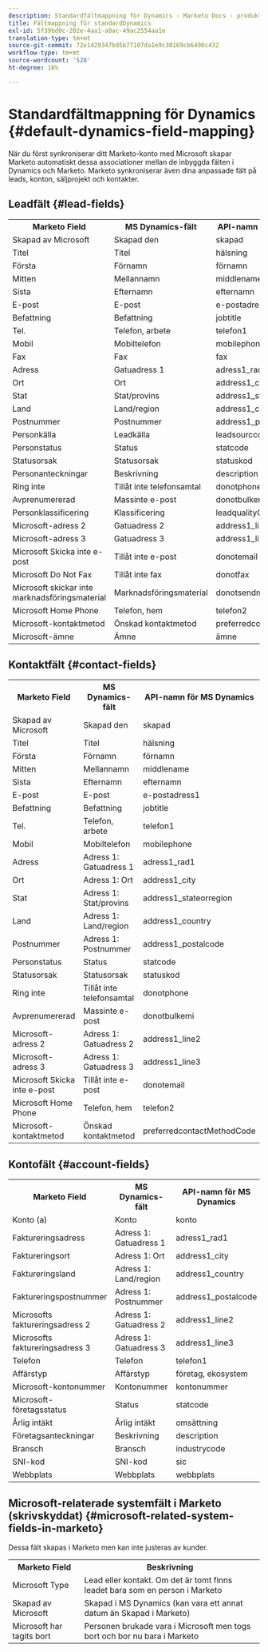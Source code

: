 ```yaml
---
description: Standardfältmappning för Dynamics - Marketo Docs - produktdokumentation
title: Fältmappning för standardDynamics
exl-id: 5f39bd0c-202e-4aa1-a0ac-49ac2554aa1e
translation-type: tm+mt
source-git-commit: 72e1d29347bd5b77107da1e9c30169cb6490c432
workflow-type: tm+mt
source-wordcount: '528'
ht-degree: 16%

---
```


# Standardfältmappning för Dynamics {#default-dynamics-field-mapping}

När du först synkroniserar ditt Marketo-konto med Microsoft skapar Marketo automatiskt dessa associationer mellan de inbyggda fälten i Dynamics och Marketo.  Marketo synkroniserar även dina anpassade fält på leads, konton, säljprojekt och kontakter.

## Leadfält {#lead-fields}

<table> 
 <colgroup> 
  <col> 
  <col> 
  <col> 
 </colgroup> 
 <tbody> 
  <tr> 
   <th>Marketo Field</th> 
   <th>MS Dynamics-fält</th> 
   <th>API-namn för MS Dynamics</th> 
  </tr> 
  <tr> 
   <td>Skapad av Microsoft</td> 
   <td>Skapad den</td> 
   <td>skapad</td> 
  </tr> 
  <tr> 
   <td>Titel</td> 
   <td>Titel</td> 
   <td>hälsning</td> 
  </tr> 
  <tr> 
   <td>Första</td> 
   <td>Förnamn</td> 
   <td>förnamn</td> 
  </tr> 
  <tr> 
   <td>Mitten</td> 
   <td>Mellannamn</td> 
   <td>middlename</td> 
  </tr> 
  <tr> 
   <td>Sista</td> 
   <td>Efternamn</td> 
   <td>efternamn</td> 
  </tr> 
  <tr> 
   <td>E-post</td> 
   <td>E-post</td> 
   <td>e-postadress1</td> 
  </tr> 
  <tr> 
   <td>Befattning</td> 
   <td>Befattning</td> 
   <td>jobtitle</td> 
  </tr> 
  <tr> 
   <td>Tel.</td> 
   <td>Telefon, arbete</td> 
   <td>telefon1</td> 
  </tr> 
  <tr> 
   <td>Mobil</td> 
   <td>Mobiltelefon</td> 
   <td>mobilephone</td> 
  </tr> 
  <tr> 
   <td>Fax</td> 
   <td>Fax</td> 
   <td>fax</td> 
  </tr> 
  <tr> 
   <td>Adress</td> 
   <td>Gatuadress 1</td> 
   <td>adress1_rad1</td> 
  </tr> 
  <tr> 
   <td>Ort</td> 
   <td>Ort</td> 
   <td>address1_city</td> 
  </tr> 
  <tr> 
   <td>Stat</td> 
   <td>Stat/provins</td> 
   <td>address1_stateorregion</td> 
  </tr> 
  <tr> 
   <td>Land</td> 
   <td>Land/region</td> 
   <td>address1_country</td> 
  </tr> 
  <tr> 
   <td>Postnummer</td> 
   <td>Postnummer</td> 
   <td>address1_postalcode</td> 
  </tr> 
  <tr> 
   <td>Personkälla</td> 
   <td>Leadkälla</td> 
   <td>leadsourccode</td> 
  </tr> 
  <tr> 
   <td>Personstatus</td> 
   <td>Status</td> 
   <td>statcode</td> 
  </tr> 
  <tr> 
   <td>Statusorsak</td> 
   <td>Statusorsak</td> 
   <td>statuskod</td> 
  </tr> 
  <tr> 
   <td>Personanteckningar</td> 
   <td>Beskrivning</td> 
   <td>description</td> 
  </tr> 
  <tr> 
   <td>Ring inte</td> 
   <td>Tillåt inte telefonsamtal</td> 
   <td>donotphone</td> 
  </tr> 
  <tr> 
   <td>Avprenumererad</td> 
   <td>Massinte e-post</td> 
   <td>donotbulkemi</td> 
  </tr> 
  <tr> 
   <td>Personklassificering</td> 
   <td>Klassificering</td> 
   <td>leadqualityCode</td> 
  </tr> 
  <tr> 
   <td>Microsoft-adress 2</td> 
   <td>Gatuadress 2</td> 
   <td>address1_line2</td> 
  </tr> 
  <tr> 
   <td>Microsoft-adress 3</td> 
   <td>Gatuadress 3</td> 
   <td>address1_line3</td> 
  </tr> 
  <tr> 
   <td>Microsoft Skicka inte e-post</td> 
   <td>Tillåt inte e-post</td> 
   <td>donotemail</td> 
  </tr> 
  <tr> 
   <td>Microsoft Do Not Fax</td> 
   <td>Tillåt inte fax</td> 
   <td>donotfax</td> 
  </tr> 
  <tr> 
   <td>Microsoft skickar inte marknadsföringsmaterial</td> 
   <td>Marknadsföringsmaterial</td> 
   <td>donotsendm</td> 
  </tr> 
  <tr> 
   <td>Microsoft Home Phone</td> 
   <td>Telefon, hem</td> 
   <td>telefon2</td> 
  </tr> 
  <tr> 
   <td>Microsoft-kontaktmetod</td> 
   <td>Önskad kontaktmetod</td> 
   <td>preferredcontactMethodCode</td> 
  </tr> 
  <tr> 
   <td>Microsoft-ämne</td> 
   <td>Ämne</td> 
   <td>ämne</td> 
  </tr> 
 </tbody> 
</table>

## Kontaktfält {#contact-fields}

<table> 
 <colgroup> 
  <col> 
  <col> 
  <col> 
 </colgroup> 
 <tbody> 
  <tr> 
   <th>Marketo Field</th> 
   <th>MS Dynamics-fält</th> 
   <th>API-namn för MS Dynamics</th> 
  </tr> 
  <tr> 
   <td>Skapad av Microsoft</td> 
   <td>Skapad den</td> 
   <td>skapad</td> 
  </tr> 
  <tr> 
   <td>Titel</td> 
   <td>Titel</td> 
   <td>hälsning</td> 
  </tr> 
  <tr> 
   <td>Första</td> 
   <td>Förnamn</td> 
   <td>förnamn</td> 
  </tr> 
  <tr> 
   <td>Mitten</td> 
   <td>Mellannamn</td> 
   <td>middlename</td> 
  </tr> 
  <tr> 
   <td>Sista</td> 
   <td>Efternamn</td> 
   <td>efternamn</td> 
  </tr> 
  <tr> 
   <td>E-post</td> 
   <td>E-post</td> 
   <td>e-postadress1</td> 
  </tr> 
  <tr> 
   <td>Befattning</td> 
   <td>Befattning</td> 
   <td>jobtitle</td> 
  </tr> 
  <tr> 
   <td>Tel.</td> 
   <td>Telefon, arbete</td> 
   <td>telefon1</td> 
  </tr> 
  <tr> 
   <td>Mobil</td> 
   <td>Mobiltelefon</td> 
   <td>mobilephone</td> 
  </tr> 
  <tr> 
   <td>Adress</td> 
   <td>Adress 1: Gatuadress 1</td> 
   <td>adress1_rad1</td> 
   <tr> 
   <td>Ort</td> 
   <td>Adress 1: Ort</td> 
   <td>address1_city</td> 
  </tr> 
  <tr> 
   <td>Stat</td> 
   <td>Adress 1: Stat/provins</td> 
   <td>address1_stateorregion</td> 
  </tr> 
  <tr> 
   <td>Land</td> 
   <td>Adress 1: Land/region</td> 
   <td>address1_country</td> 
   <tr> 
   <td>Postnummer</td> 
   <td>Adress 1: Postnummer</td> 
   <td>address1_postalcode</td> 
  </tr> 
  <tr> 
   <td>Personstatus</td> 
   <td>Status</td> 
   <td>statcode</td> 
  </tr> 
  <tr> 
   <td>Statusorsak</td> 
   <td>Statusorsak</td> 
   <td>statuskod</td> 
  </tr> 
   <tr> 
   <td>Ring inte</td> 
   <td>Tillåt inte telefonsamtal</td> 
   <td>donotphone</td> 
  </tr> 
  <tr> 
   <td>Avprenumererad</td> 
   <td>Massinte e-post</td> 
   <td>donotbulkemi</td> 
  </tr> 
  <tr> 
   <td>Microsoft-adress 2</td> 
   <td>Adress 1: Gatuadress 2</td> 
   <td>address1_line2</td> 
  </tr> 
   <tr> 
   <td>Microsoft-adress 3</td> 
   <td>Adress 1: Gatuadress 3</td> 
   <td>address1_line3</td> 
  </tr> 
  <tr> 
   <td>Microsoft Skicka inte e-post</td> 
   <td>Tillåt inte e-post</td> 
   <td>donotemail</td> 
  </tr> 
  <tr> 
   <td>Microsoft Home Phone</td> 
   <td>Telefon, hem</td> 
   <td>telefon2</td> 
  </tr> 
  <tr> 
   <td>Microsoft-kontaktmetod</td> 
   <td>Önskad kontaktmetod</td> 
   <td>preferredcontactMethodCode</td> 
  </tr> 
 </tbody> 
</table>

## Kontofält {#account-fields}

<table> 
 <colgroup> 
  <col> 
  <col> 
  <col> 
 </colgroup> 
 <tbody> 
  <tr> 
   <th>Marketo Field</th> 
   <th>MS Dynamics-fält</th> 
   <th>API-namn för MS Dynamics</th> 
  </tr> 
  <tr> 
   <td>Konto (a)</td> 
   <td>Konto</td> 
   <td>konto</td> 
  </tr> 
  <tr> 
   <td>Faktureringsadress</td> 
   <td>Adress 1: Gatuadress 1</td> 
   <td>adress1_rad1</td> 
  </tr> 
  <tr> 
   <td>Faktureringsort</td> 
   <td>Adress 1: Ort</td> 
   <td>address1_city</td> 
  </tr> 
  <tr> 
   <td>Faktureringsland</td> 
   <td>Adress 1: Land/region</td> 
   <td>address1_country</td> 
  </tr> 
  <tr> 
   <td>Faktureringspostnummer</td> 
   <td>Adress 1: Postnummer</td> 
   <td>address1_postalcode</td> 
  </tr> 
  <tr> 
   <td>Microsofts faktureringsadress 2</td> 
   <td>Adress 1: Gatuadress 2</td> 
   <td>address1_line2</td> 
  </tr> 
  <tr> 
   <td>Microsofts faktureringsadress 3</td> 
   <td>Adress 1: Gatuadress 3</td> 
   <td>address1_line3</td> 
  </tr> 
  <tr> 
   <td>Telefon</td> 
   <td>Telefon</td> 
   <td>telefon1</td> 
  </tr> 
  <tr> 
   <td>Affärstyp</td> 
   <td>Affärstyp</td> 
   <td>företag, ekosystem</td> 
  </tr> 
  <tr> 
   <td>Microsoft-kontonummer</td> 
   <td>Kontonummer</td> 
   <td>kontonummer</td> 
  </tr> 
  <tr> 
   <td>Microsoft-företagsstatus</td> 
   <td>Status</td> 
   <td>statcode</td> 
  </tr> 
  <tr> 
   <td>Årlig intäkt</td> 
   <td>Årlig intäkt</td> 
   <td>omsättning</td> 
  </tr> 
  <tr> 
   <td>Företagsanteckningar</td> 
   <td>Beskrivning</td> 
   <td>description</td> 
  </tr> 
  <tr> 
   <td>Bransch</td> 
   <td>Bransch</td> 
   <td>industrycode</td> 
  </tr> 
  <tr> 
   <td>SNI-kod</td> 
   <td>SNI-kod</td> 
   <td>sic</td> 
  </tr> 
  <tr> 
   <td>Webbplats</td> 
   <td>Webbplats</td> 
   <td>webbplats</td> 
  </tr> 
 </tbody> 
</table>

## Microsoft-relaterade systemfält i Marketo (skrivskyddat) {#microsoft-related-system-fields-in-marketo}

Dessa fält skapas i Marketo men kan inte justeras av kunder.

<table> 
 <colgroup> 
  <col> 
  <col> 
 </colgroup> 
 <tbody> 
  <tr> 
   <th>Marketo Field</th> 
   <th>Beskrivning</th> 
  </tr> 
  <tr> 
   <td>Microsoft Type</td> 
   <td>Lead eller kontakt. Om det är tomt finns leadet bara som en person i Marketo</td> 
  </tr> 
  <tr> 
   <td>Skapad av Microsoft</td> 
   <td>Skapad i MS Dynamics (kan vara ett annat datum än Skapad i Marketo)</td> 
  </tr> 
  <tr> 
   <td>Microsoft har tagits bort</td> 
   <td>Personen brukade vara i Microsoft men togs bort och bor nu bara i Marketo</td> 
  </tr> 
 </tbody> 
</table>

